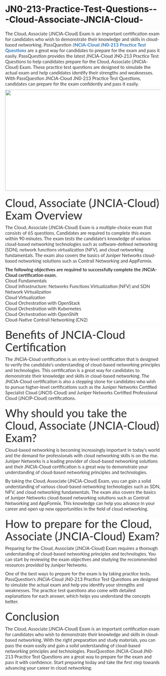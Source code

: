 # JN0-213-Practice-Test-Questions---Cloud-Associate-JNCIA-Cloud-
<p>
	<span style="font-size:12px;font-weight:normal;"><span style="white-space:normal;">
	<p style="box-sizing:border-box;margin-top:0px;margin-bottom:10px;color:#333333;font-family:Lato;font-size:15px;white-space:normal;background-color:#FFFFFF;">
		The Cloud, Associate (JNCIA-Cloud) Exam is an important certification exam for candidates who wish to demonstrate their knowledge and skills in cloud-based networking. PassQuestion&nbsp;<span style="box-sizing:border-box;font-weight:700;"><a href="https://www.passquestion.com/jn0-213.html" style="box-sizing:border-box;background-color:transparent;color:#337AB7;text-decoration-line:none;">JNCIA-Cloud JN0-213 Practice Test Questions</a></span>&nbsp;are a great way for candidates to prepare for the exam and pass it easily. PassQuestion provides the latest JNCIA-Cloud JN0-213 Practice Test Questions to help candidates prepare for the Cloud, Associate (JNCIA-Cloud) Exam. These practice test questions are designed to simulate the actual exam and help candidates identify their strengths and weaknesses. With PassQuestion JNCIA-Cloud JN0-213 Practice Test Questions, candidates can prepare for the exam confidently and pass it easily.&nbsp;
	</p>
	<p style="box-sizing:border-box;margin-top:0px;margin-bottom:10px;color:#333333;font-family:Lato;font-size:15px;white-space:normal;background-color:#FFFFFF;">
		<img alt="" src="https://www.passquestion.com/uploads/pqcom/images/20230525/bb5694214addae5a0960f4c1e902be01.png" style="box-sizing:border-box;vertical-align:middle;max-width:100%;height:326px;width:600px;" />
	</p>
	<h1 style="box-sizing:border-box;margin:20px 0px 10px;font-size:36px;font-family:Lato;font-weight:500;line-height:1.1;color:#333333;white-space:normal;background-color:#FFFFFF;">
		Cloud, Associate (JNCIA-Cloud) Exam Overview
	</h1>
	<p style="box-sizing:border-box;margin-top:0px;margin-bottom:10px;color:#333333;font-family:Lato;font-size:15px;white-space:normal;background-color:#FFFFFF;">
		The Cloud, Associate (JNCIA-Cloud) Exam is a multiple-choice exam that consists of 65 questions. Candidates are required to complete this exam within 90 minutes. The exam tests the candidate's knowledge of various cloud-based networking technologies such as software-defined networking (SDN), network functions virtualization (NFV), and cloud networking fundamentals. The exam also covers the basics of Juniper Networks cloud-based networking solutions such as Contrail Networking and AppFormix.
	</p>
	<p style="box-sizing:border-box;margin-top:0px;margin-bottom:10px;color:#333333;font-family:Lato;font-size:15px;white-space:normal;background-color:#FFFFFF;">
		<span style="box-sizing:border-box;font-weight:700;">The following objectives are required to successfully complete the JNCIA-Cloud certification exam.</span><br style="box-sizing:border-box;" />
Cloud Fundamentals<br style="box-sizing:border-box;" />
Cloud Infrastructure: Networks Functions Virtualization (NFV) and SDN<br style="box-sizing:border-box;" />
Network Virtualization<br style="box-sizing:border-box;" />
Cloud Virtualization<br style="box-sizing:border-box;" />
Cloud Orchestration with OpenStack<br style="box-sizing:border-box;" />
Cloud Orchestration with Kubernetes<br style="box-sizing:border-box;" />
Cloud Orchestration with OpenShift<br style="box-sizing:border-box;" />
Cloud-Native Contrail Networking (CN2)
	</p>
	<h1 style="box-sizing:border-box;margin:20px 0px 10px;font-size:36px;font-family:Lato;font-weight:500;line-height:1.1;color:#333333;white-space:normal;background-color:#FFFFFF;">
		Benefits of JNCIA-Cloud Certification
	</h1>
	<p style="box-sizing:border-box;margin-top:0px;margin-bottom:10px;color:#333333;font-family:Lato;font-size:15px;white-space:normal;background-color:#FFFFFF;">
		The JNCIA-Cloud certification is an entry-level certification that is designed to verify the candidate's understanding of cloud-based networking principles and technologies. This certification is a great way for candidates to demonstrate their knowledge and skills in cloud-based networking. The JNCIA-Cloud certification is also a stepping stone for candidates who wish to pursue higher-level certifications such as the Juniper Networks Certified Specialist Cloud (JNCIS-Cloud) and Juniper Networks Certified Professional Cloud (JNCIP-Cloud) certifications.
	</p>
	<h1 style="box-sizing:border-box;margin:20px 0px 10px;font-size:36px;font-family:Lato;font-weight:500;line-height:1.1;color:#333333;white-space:normal;background-color:#FFFFFF;">
		Why should you take the Cloud, Associate (JNCIA-Cloud) Exam?
	</h1>
	<p style="box-sizing:border-box;margin-top:0px;margin-bottom:10px;color:#333333;font-family:Lato;font-size:15px;white-space:normal;background-color:#FFFFFF;">
		Cloud-based networking is becoming increasingly important in today's world and the demand for professionals with cloud networking skills is on the rise. Juniper Networks is a leading provider of cloud-based networking solutions and their JNCIA-Cloud certification is a great way to demonstrate your understanding of cloud-based networking principles and technologies.
	</p>
	<p style="box-sizing:border-box;margin-top:0px;margin-bottom:10px;color:#333333;font-family:Lato;font-size:15px;white-space:normal;background-color:#FFFFFF;">
		By taking the Cloud, Associate (JNCIA-Cloud) Exam, you can gain a solid understanding of various cloud-based networking technologies such as SDN, NFV, and cloud networking fundamentals. The exam also covers the basics of Juniper Networks cloud-based networking solutions such as Contrail Networking and AppFormix. This knowledge can help you advance in your career and open up new opportunities in the field of cloud networking.
	</p>
	<h1 style="box-sizing:border-box;margin:20px 0px 10px;font-size:36px;font-family:Lato;font-weight:500;line-height:1.1;color:#333333;white-space:normal;background-color:#FFFFFF;">
		How to prepare for the Cloud, Associate (JNCIA-Cloud) Exam?
	</h1>
	<p style="box-sizing:border-box;margin-top:0px;margin-bottom:10px;color:#333333;font-family:Lato;font-size:15px;white-space:normal;background-color:#FFFFFF;">
		Preparing for the Cloud, Associate (JNCIA-Cloud) Exam requires a thorough understanding of cloud-based networking principles and technologies. You can start by reviewing the exam objectives and studying the recommended resources provided by Juniper Networks.
	</p>
	<p style="box-sizing:border-box;margin-top:0px;margin-bottom:10px;color:#333333;font-family:Lato;font-size:15px;white-space:normal;background-color:#FFFFFF;">
		One of the best ways to prepare for the exam is by taking practice tests. PassQuestion's JNCIA-Cloud JN0-213 Practice Test Questions are designed to simulate the actual exam and help you identify your strengths and weaknesses. The practice test questions also come with detailed explanations for each answer, which helps you understand the concepts better.
	</p>
	<h1 style="box-sizing:border-box;margin:20px 0px 10px;font-size:36px;font-family:Lato;font-weight:500;line-height:1.1;color:#333333;white-space:normal;background-color:#FFFFFF;">
		Conclusion
	</h1>
	<p style="box-sizing:border-box;margin-top:0px;margin-bottom:10px;color:#333333;font-family:Lato;font-size:15px;white-space:normal;background-color:#FFFFFF;">
		The Cloud, Associate (JNCIA-Cloud) Exam is an important certification exam for candidates who wish to demonstrate their knowledge and skills in cloud-based networking. With the right preparation and study materials, you can pass the exam easily and gain a solid understanding of cloud-based networking principles and technologies. PassQuestion JNCIA-Cloud JN0-213 Practice Test Questions are a great way to prepare for the exam and pass it with confidence. Start preparing today and take the first step towards advancing your career in cloud networking.
	</p>
</span></span>
</p>
<p>
	<span style="white-space:normal;"></span> 
</p>
